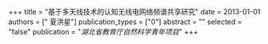 +++
title = "基于多天线技术的认知无线电网络频谱共享研究"
date = 2013-01-01
authors = [" 夏洪星"]
publication_types = ["0"]
abstract = ""
selected = "false"
publication = "*湖北省教育厅自然科学青年项目*"
+++

